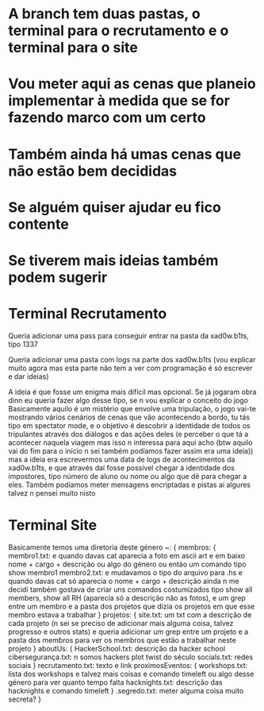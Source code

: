 # A branch tem duas pastas, o terminal para o recrutamento e o terminal para o site
# Vou meter aqui as cenas que planeio implementar à medida que se for fazendo marco com um certo
# Também ainda há umas cenas que não estão bem decididas
# Se alguém quiser ajudar eu fico contente
# Se tiverem mais ideias também podem sugerir


# Terminal Recrutamento
Queria adicionar uma pass para conseguir entrar na pasta da xad0w.b1ts, tipo 1337 

Queria adicionar uma pasta com logs na parte dos xad0w.b1ts (vou explicar muito agora mas
esta parte não tem a ver com programação é só escrever e dar ideias)

A ideia é que fosse um enigma mais difícil mas opcional. Se já jogaram obra dinn eu queria
fazer algo desse tipo, se n vou explicar o conceito do jogo
Basicamente aquilo é um mistério que envolve uma tripulação, o jogo vai-te mostrando vários
cenários de cenas que vão acontecendo a bordo, tu tás tipo em spectator mode, e o objetivo
é descobrir a identidade de todos os tripulantes através dos diálogos e das ações deles
(e perceber o que tá a acontecer naquela viagem mas isso n interessa para aqui acho (btw aquilo
vai do fim para o início n sei também podíamos fazer assim era uma ideia))
mas a ideia era escrevermos uma data de logs de acontecimentos da xad0w.b1ts, e que
através daí fosse possível chegar à identidade dos impostores, tipo número de aluno ou nome
ou algo que dê para chegar a eles. Também podíamos meter mensagens encriptadas e pistas aí algures
talvez n pensei muito nisto



# Terminal Site
Basicamente temos uma diretoria deste género
    ~: {
        membros: {
            membro1.txt:            e quando davas cat aparecia a foto em ascii art e em baixo nome + cargo + descrição ou algo do género ou então um comando tipo show membro1 
            membro2.txt:            e mudavamos o tipo do arquivo para .hs e quando davas cat só aparecia o nome + cargo + descrição ainda n me decidi também gostava de criar 
                                    uns comandos costumizados tipo show all members, show all RH (aparecia só a descrição não as fotos), e um grep entre um membro e a pasta 
                                    dos projetos que dizia os projetos em que esse membro estava a trabalhar
        }
        projetos: {
            site.txt:               um txt com a descrição de cada projeto (n sei se preciso de adicionar mais alguma coisa, talvez progresso e outros stats)
                                    e queria adicionar um grep entre um projeto e a pasta dos membros para ver os membros que estão a trabalhar neste projeto
        }
        aboutUs: {
            HackerSchool.txt:       descrição da hacker school
            cibersegurança.txt:     n somos hackers plot twist do século
            socials.txt:            redes sociais
        }
        recrutamento.txt:           texto e link
        proximosEventos: {
            workshops.txt:          lista dos workshops e talvez mais coisas e comando timeleft ou algo desse género para 
                                    ver quanto tempo falta
            hacknights.txt:         descrição das hacknights e comando timeleft
        }
        .segredo.txt:               meter alguma coisa muito secreta?
    }



